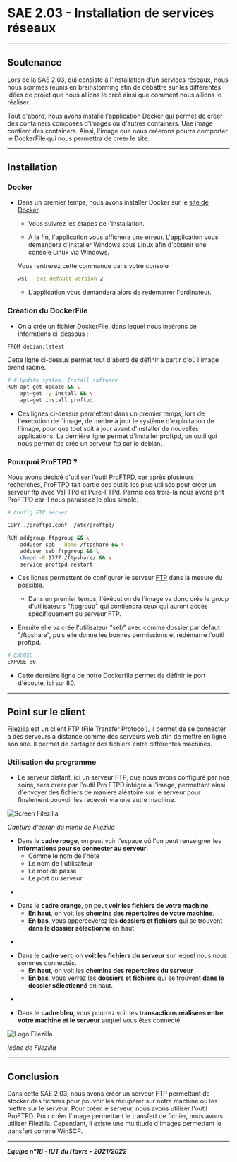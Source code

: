 # SAE 2.03 - Installation de services réseaux

---

## Soutenance

Lors de la SAE 2.03, qui consiste à l'installation d'un services réseaux, nous nous sommes réunis en brainstorming afin de débattre sur les différentes idées de projet que nous allions le créé ainsi que comment nous allions le réaliser.

Tout d'abord, nous avons installé l'application Docker qui permet de créer des containers composés d'images ou d'autres containers.
Une image contient des containers. Ainsi, l'image que nous créerons pourra comporter le DockerFile qui nous permettra de créer le site.

---

## Installation

### Docker

* Dans un premier temps, nous avons installer Docker sur le [site de Docker](https://www.docker.com/products/docker-desktop/, "Site de Docker").
  * Vous suivrez les étapes de l'installation.

  * A la fin, l'application vous affichera une erreur.
  L'application vous demandera d'installer Windows sous Linux afin d'obtenir une console Linux via Windows.
  
  Vous rentrerez cette commande dans votre console :
  
  ```bash
  wsl --set-default-version 2
  ```
  
  * L'application vous demandera alors de redémarrer l'ordinateur.

### Création du DockerFile

* On a crée un fichier DockerFile, dans lequel nous insérons ce informtions ci-dessous :

```bash
FROM debian:latest
```

Cette ligne ci-dessus permet tout d'abord de définir à partir d'où l'image prend racine.

```bash
# # Update system, Install software
RUN apt-get update && \
    apt-get -y install && \
    apt-get install proftpd
```

* Ces lignes ci-dessus permettent dans un premier temps, lors de l'execution de l'image, de mettre à jour le système d'exploitation de l'image, pour que tout soit à jour avant d'installer de nouvelles applications. La dernière ligne permet d'installer proftpd, un outil qui nous permet de crée un serveur ftp sur le debian.

### Pourquoi ProFTPD ?
Nous avons décidé d'utiliser l'outil [ProFTPD](http://www.proftpd.org/, "Site de ProFTPD"), car après plusieurs recherches, ProFTPD fait partie des outils les plus utilisés pour créer un serveur ftp avec VsFTPd et Pure-FTPd. Parmis ces trois-là nous avons prit ProFTPD car il nous paraissez le plus simple.

```bash
# Config FTP server

COPY ./proftpd.conf  /etc/proftpd/

RUN addgroup ftpgroup && \
    adduser seb --home /ftpshare && \
    adduser seb ftpgroup && \
    chmod -R 1777 /ftpshare/ && \
    service proftpd restart
```

* Ces lignes permettent de configurer le serveur [FTP](https://fr.wikipedia.org/wiki/File_Transfer_Protocol, "Wikipédia FTP") dans la mesure du possible.
  * Dans un premier temps, l'éxécution de l'image va donc crée le group d'utilisateurs "ftpgroup" qui contiendra ceux qui auront accès spécifiquement au serveur FTP.


 * Ensuite elle va crée l'utilisateur "seb" avec comme dossier par défaut "/ftpshare", puis elle donne les bonnes permissions et redémarre l'outil proftpd.

```bash
# EXPOSE
EXPOSE 80
```

* Cette dernière ligne de notre Dockerfile permet de définir le port d'écoute, ici sur 80.

---

## Point sur le client

[Filezilla](https://filezilla-project.org/, "Filezilla") est un client FTP (File Transfer Protocol), il permet de se connecter a des serveurs a distance comme des serveurs web afin de mettre en ligne son site. Il permet de partager des fichiers entre différentes machines.

### Utilisation du programme

* Le serveur distant, ici un serveur FTP, que nous avons configuré par nos soins, sera créer par l'outil Pro FTPD intégré à l'image, permettant ainsi d'envoyer des fichiers de manière aléatoire sur le serveur pour finalement pouvoir les recevoir via une autre machine.

![Screen Filezilla](https://zupimages.net/up/22/21/fg5j.png)

   *Capture d'écran du menu de Filezilla*


* Dans le **cadre rouge**, on peut voir l'espace où l'on peut renseigner les **informations pour se connecter au serveur**.
  * Comme le nom de l'hôte
  * Le nom de l'utilisateur
  * Le mot de passe
  * Le port du serveur

-

* Dans le **cadre orange**, on peut **voir les fichiers de votre machine**.
  * **En haut**, on voit les **chemins des répertoires de votre machine**.
  * **En bas**, vous apperceverez les **dossiers et fichiers** qui se trouvent **dans le dossier sélectionné** en haut.

-

* Dans le **cadre vert**, on **voit les fichiers du serveur** sur lequel nous nous sommes connectés.
  * **En haut**, on voit les **chemins des répertoires du serveur**
  * **En bas**, vous verrez les **dossiers et fichiers** qui se trouvent **dans le dossier sélectionné** en haut.

-

* Dans le **cadre bleu**, vous pourrez voir les **transactions réalisées entre votre machine et le serveur** auquel vous êtes connecté.


![Logo Filezilla](https://comptoir-du-libre.org/img/files/Softwares/64/photo/avatar/Software_logo_FileZilla.png)

*Icône de Filezilla*
   
---

## Conclusion

 Dans cette SAE 2.03, nous avons créer un serveur FTP permettant de stocker des fichiers pour pouvoir les récupérer sur notre machine ou les mettre sur le serveur. Pour créer le serveur, nous avons utiliser l'outil ProFTPD. Pour créer l'image permettant le transfert de fichier, nous avons utiliser Filezilla. Cependant, il existe une multitude d'images permettant le transfert comme WinSCP.

---

   ***Equipe n°18 - IUT du Havre - 2021/2022***
